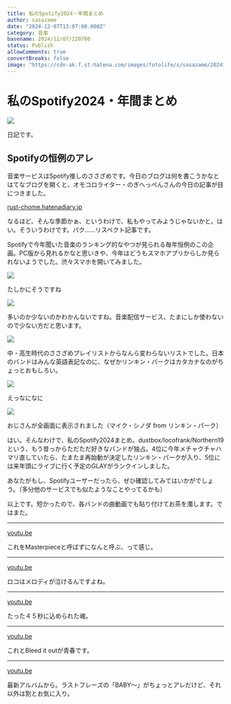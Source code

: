 ```yaml
---
title: 私のSpotify2024・年間まとめ
author: sasazame
date: "2024-12-07T13:07:00.000Z"
category: 音楽
basename: 2024/12/07/220700
status: Publish
allowComments: true
convertBreaks: false
image: "https://cdn-ak.f.st-hatena.com/images/fotolife/s/sasazame/20241207/20241207212351.png"
---
```

# 私のSpotify2024・年間まとめ

![](https://cdn-ak.f.st-hatena.com/images/fotolife/s/sasazame/20241207/20241207212351.png)

日記です。

<!-- Extended Body -->

## Spotifyの恒例のアレ

音楽サービスはSpotify推しのささざめです。今日のブログは何を書こうかなとはてなブログを開くと、オモコロライター・のぎへっぺんさんの今日の記事が目につきました。

[rust-chome.hatenadiary.jp](https://rust-chome.hatenadiary.jp/entry/2024/12/07/084911)

なるほど、そんな季節かぁ、というわけで、私もやってみようじゃないかと。はい。そういうわけです。パク……リスペクト記事です。

Spotifyで今年聞いた音楽のランキング的なやつが見られる毎年恒例のこの企画。PC版から見れるかなと思いきや、今年はどうもスマホアプリからしか見られないようでした。渋々スマホを開いてみました。

![](https://cdn-ak.f.st-hatena.com/images/fotolife/s/sasazame/20241207/20241207212909.png)

たしかにそうですね

![](https://cdn-ak.f.st-hatena.com/images/fotolife/s/sasazame/20241207/20241207212929.png)

多いのか少ないのかわかんないですね。音楽配信サービス、たまにしか使わないので少ない方だと思います。

![](https://cdn-ak.f.st-hatena.com/images/fotolife/s/sasazame/20241207/20241207213020.png)

中・高生時代のささざめプレイリストからなんら変わらないリストでした。日本のバンドはみんな英語表記なのに、なぜかリンキン・パークはカタカナなのがちょっとおもしろい。

![](https://cdn-ak.f.st-hatena.com/images/fotolife/s/sasazame/20241207/20241207213252.png)

えっなになに

![](https://cdn-ak.f.st-hatena.com/images/fotolife/s/sasazame/20241207/20241207213319.png)

おじさんが全画面に表示されました（マイク・シノダ from リンキン・パーク）

はい。そんなわけで、私のSpotify2024まとめ。dustbox/locofrank/Northern19という、もう昔っからただただ好きなバンドが独占。4位に今年メチャクチャハマリ直していたら、たまたま再始動が決定したリンキン・パークが入り、5位には来年頭にライブに行く予定のGLAYがランクインしました。

あなたがもし、Spotifyユーザーだったら、ぜひ確認してみてはいかがでしょう。（多分他のサービスでも似たようなことやってるかも）

以上です。短かったので、各バンドの曲動画でも貼り付けてお茶を濁します。ではまた。

* * *

[youtu.be](https://youtu.be/CAdIsqZkqbE?si=LiGLBsU0gG4qZpFp)

これをMasterpieceと呼ばずになんと呼ぶ、って感じ。

* * *

[youtu.be](https://youtu.be/0nNSMYCtyJQ?si=a7-QpOxgCI9KwBXs)

ロコはメロディが泣けるんですよね。

* * *

[youtu.be](https://youtu.be/oQ0HuPx-yEA?si=W9J_7xendCdVCOxX)

たった４５秒に込められた魂。

* * *

[youtu.be](https://youtu.be/LYU-8IFcDPw?si=LZb7u7AqSAfCwdVl)

これとBleed it outが青春です。

* * *

[youtu.be](https://youtu.be/OmhA4_6dRKw?si=IwveN9ePuq6oHjR5)

最新アルバムから。ラストフレーズの「BABY～」がちょっとアレだけど、それ以外は割とお気に入り。